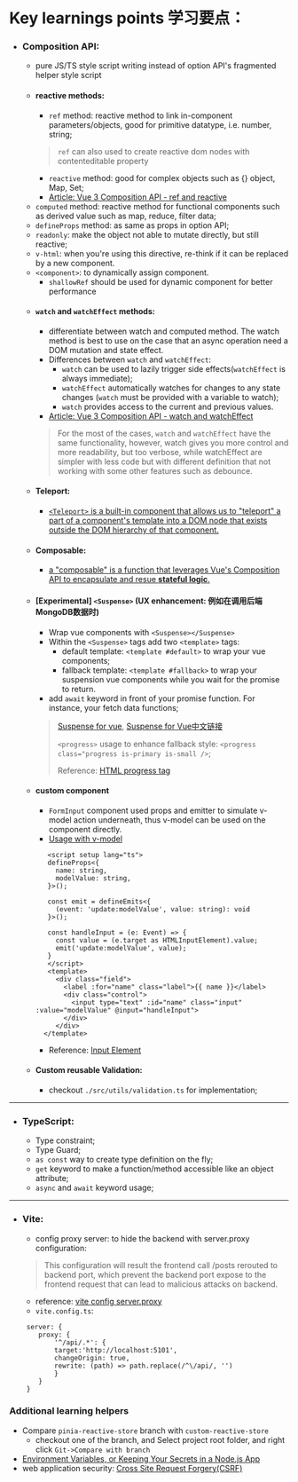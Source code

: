 Key learnings points 学习要点：
============================
- ### Composition API:
    - pure JS/TS style script writing instead of option API's fragmented helper style script
    - #### reactive methods:
        - `ref` method: reactive method to link in-component parameters/objects, good for primitive datatype, i.e. number, string;
      > `ref` can also used to create reactive dom nodes with contenteditable property
        - `reactive` method: good for complex objects such as {} object, Map, Set;
        - [Article: Vue 3 Composition API -  ref and reactive](https://labs.thisdot.co/blog/vue-3-composition-api-ref-and-reactive)
    - `computed` method: reactive method for functional components such as derived value such as map, reduce, filter data;
    - `defineProps` method: as same as props in option API;
    - `readonly`: make the object not able to mutate directly, but still reactive;
    - `v-html`: when you're using this directive, re-think if it can be replaced by a new component.
    - `<component>`: to dynamically assign component.
      - `shallowRef` should be used for dynamic component for better performance
    - #### `watch` and `watchEffect` methods:
        - differentiate between watch and computed method. The watch method is best to use on the case that an async operation need a DOM mutation and state effect.
        - Differences between `watch` and `watchEffect`:
            - `watch` can be used to lazily trigger side effects(`watchEffect` is always immediate);
            - `watchEffect` automatically watches for changes to any state changes (`watch` must be provided with a variable to watch);
            - `watch` provides access to the current and previous values.
        - [Article: Vue 3 Composition API - watch and watchEffect](https://www.thisdot.co/blog/vue-3-composition-api-watch-and-watcheffect)
      > For the most of the cases, `watch` and `watchEffect` have the same functionality, however, watch gives you more control and more readability, but too verbose, while watchEffect are simpler with less code but with different definition that not working with some other features such as debounce.
    - #### Teleport:
        - [`<Teleport>` is a built-in component that allows us to "teleport" a part of a component's template into a DOM node that exists outside the DOM hierarchy of that component.
          ](https://vuejs.org/guide/built-ins/teleport.html#teleport)
    - #### Composable:
        - [a "composable" is a function that leverages Vue's Composition API to encapsulate and resue **stateful logic**.](https://vuejs.org/guide/reusability/composables.html#composables)
  - #### [Experimental] `<Suspense>` (UX enhancement: 例如在调用后端MongoDB数据时)
    - Wrap vue components with `<Suspense></Suspense>`
    - Within the `<Suspense>` tags add two `<template>` tags:
        - default template: `<template #default>` to wrap your vue components;
        - fallback template: `<template #fallback>` to wrap your suspension vue components while you wait for the promise to return.
    - add `await` keyword in front of your promise function. For instance, your fetch data functions;
    > [Suspense for vue](https://vuejs.org/guide/built-ins/suspense.html), [Suspense for Vue中文链接](https://cn.vuejs.org/guide/built-ins/suspense.html)
    >
    > `<progress>` usage to enhance fallback style: `<progress class="progress is-primary is-small />`;
    >
    > Reference: [HTML progress tag](https://www.w3schools.com/tags/tag_progress.asp)
  - #### custom component
    - `FormInput` component used props and emitter to simulate v-model action underneath, thus v-model can be used on the component directly.
    - [Usage with v-model](https://vuejs.org/guide/components/events.html#usage-with-v-model)
    ```Vue
       <script setup lang="ts">
       defineProps<{
         name: string,
         modelValue: string,
       }>();

       const emit = defineEmits<{
         (event: 'update:modelValue', value: string): void
       }>();

       const handleInput = (e: Event) => {
         const value = (e.target as HTMLInputElement).value;
         emit('update:modelValue', value);
       }
       </script>
       <template>
         <div class="field">
           <label :for="name" class="label">{{ name }}</label>
           <div class="control">
             <input type="text" :id="name" class="input" :value="modelValue" @input="handleInput">
           </div>
         </div>
      </template>
    ```
    - Reference: [Input Element](https://developer.mozilla.org/en-US/docs/Web/HTML/Element/input)
  - #### Custom reusable Validation:
    - checkout `./src/utils/validation.ts` for implementation;
----------------------------------------------------------------------------------------
- ### TypeScript:
    - Type constraint;
    - Type Guard;
    - `as const` way to create type definition on the fly;
    - `get` keyword to make a function/method accessible like an object attribute;
    - `async` and `await` keyword usage;
----------------------------------------------------------------------------------------
- ### Vite:
  - config proxy server: to hide the backend with server.proxy configuration:
  > This configuration will result the frontend call /posts rerouted to backend port, which prevent the backend port expose to the frontend request that can lead to malicious attacks on backend.
    - reference: [vite config server.proxy](https://vitejs.dev/config/server-options.html#server-proxy)
    - `vite.config.ts`:
    ```
     server: {
        proxy: {
            '^/api/.*': {
            target:'http://localhost:5101',
            changeOrigin: true,
            rewrite: (path) => path.replace(/^\/api/, '')
            }
        }
     }
    ```

### Additional learning helpers
- Compare `pinia-reactive-store` branch with `custom-reactive-store`
    - checkout one of the branch, and Select project root folder, and right click `Git->Compare with branch`
- [Environment Variables, or Keeping Your Secrets in a Node.js App](https://medium.com/codait/environment-variables-or-keeping-your-secrets-secret-in-a-node-js-app-99019dfff716)
- web application security: [Cross Site Request Forgery(CSRF)](https://owasp.org/www-community/attacks/csrf)
